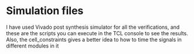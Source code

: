 # Simulation files

I have used Vivado post synthesis simulator for all the verifications, and these are the scripts you can execute in the TCL console to see the results. Also, the cell_constraints gives a better idea to how to time the signals in different modules in it

